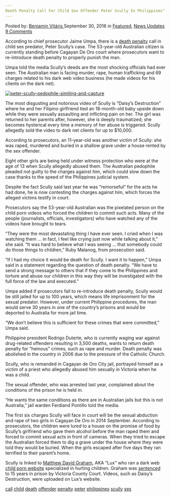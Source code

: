 ```yaml
---
Death Penalty Call For Child Sex Offender Peter Scully In Philippines"
---
```

<article class="post-listing post-15606 post type-post status-publish format-standard has-post-thumbnail hentry  tag-call tag-child tag-death tag-offender tag-penalty tag-peter tag-philippines tag-scully tag-sex">
    <div class="post-inner">
        <span>Posted by: <a href="https://www.deepdotweb.com/author/benjaminvi/" title="">Benjamin Vitáris </a></span>
    <span>September 30, 2016</span>
    <span>in <a href="https://www.deepdotweb.com/category/deepdot-news/" rel="category tag">Featured</a>, <a href="https://www.deepdotweb.com/category/news-updates/" rel="category tag">News Updates</a></span>
    <span><a href="https://www.deepdotweb.com/2016/09/30/death-penalty-call-child-sex-offender-peter-scully-philippines/#comments">9 Comments</a></span>
    </p>
    <div class="clear"></div>
    <div class="entry">
    <p>According to chief prosecutor Jaime Umpa, there is a <a href="http://www.smh.com.au/world/death-penalty-call-for-accused-australian-child-sex-predator-peter-scully-in-philippines-20160920-grk65r.html">death penalty</a> call in child sex predator, Peter Scully’s case. The 53-year-old Australian citizen is currently standing before Cagayan De Oro court where prosecutors want to re-introduce death penalty to properly punish the man.</p>
    <p>Umpa told the media Scully’s deeds are the most shocking officials had ever seen. The Australian man is facing murder, rape, human trafficking and 69 charges related to his dark web video business (he made videos for his clients on the dark net).</p>
    <p><a href="/imgs/2016/09/Peter-Scully-Pedophile-Similing-and-Capture.jpg"><img class="aligncenter size-full wp-image-15607" src="/imgs/2016/09/Peter-Scully-Pedophile-Similing-and-Capture.jpg" alt="peter-scully-pedophile-similing-and-capture" width="636" height="382" srcset="/imgs/2016/09/Peter-Scully-Pedophile-Similing-and-Capture.jpg 636w, /imgs/2016/09/Peter-Scully-Pedophile-Similing-and-Capture-300x180.jpg 300w" sizes="(max-width: 636px) 100vw, 636px"/></a></p>
    <p>The most disgusting and notorious video of Scully is “Daisy’s Destruction” where he and her Filipino girlfriend tied an 18-month-old baby upside down while they were sexually assaulting and inflicting pain on her. The girl was returned to her parents after, however, she is deeply traumatized; she becomes hysterical every time a memory of her abuse is triggered. Scully allegedly sold the video to dark net clients for up to $10,000.</p>
    <p>According to prosecutors, an 11-year-old was another victim of Scully: she was raped, murdered and buried in a shallow grave under a house rented by the sex offender.</p>
    <p>Eight other girls are being held under witness protection who were at the age of 13 when Scully allegedly abused them. The Australian pedophile pleaded not guilty to the charges against him, which could slow down the case thanks to the speed of the Philippines judicial system.</p>
    <p>Despite the fact Scully said last year he was “remorseful” for the acts he had done, he is now contesting the charges against him, which forces the alleged victims testify in court.</p>
    <p>Prosecutors say the 53-year-old Australian was the pixelated person on the child porn videos who forced the children to commit such acts. Many of the people (journalists, officials, investigators) who have watched any of the videos have brought to tears.</p>
    <p>&#8220;They were the most devastating thing I have ever seen. I cried when I was watching them &#8230; in fact, I feel like crying just now while talking about it,&#8221; she said. &#8220;It was hard to believe what I was seeing &#8230; that somebody could do those things to children,&#8221; Ruby Malanog, from prosecution said.</p>
    <p>&#8220;If I had my choice it would be death for Scully. I want it to happen,&#8221; Umpa said in a statement regarding the question of death penalty. &#8220;We have to send a strong message to others that if they come to the Philippines and torture and abuse our children in this way they will be investigated with the full force of the law and executed.&#8221;</p>
    <p>Umpa added if prosecutors fail to re-introduce death penalty, Scully would be still jailed for up to 100 years, which means life imprisonment for the sexual predator. However, under current Philippine procedures, the man would serve 30 years in one of the country’s prisons and would be deported to Australia for more jail time.</p>
    <p>&#8220;We don&#8217;t believe this is sufficient for these crimes that were committed,&#8221; Umpa said.</p>
    <p>Philippine president Rodrigo Duterte, who is currently waging war against drug-related offenders resulting in 3,500 deaths, wants to return death penalty for “heinous” crimes, such as rape and murder. Death penalty was abolished in the country in 2006 due to the pressure of the Catholic Church.</p>
    <p>Scully, who is remanded in Cagayan de Oro City jail, portrayed himself as a victim of a priest who allegedly abused him sexually in Victoria when he was a child.</p>
    <p>The sexual offender, who was arrested last year, complained about the conditions of the prison he is held in.</p>
    <p>&#8220;He wants the same conditions as there are in Australian jails but this is not Australia,&#8221; jail warden Ferdiand Pontillo told the media.</p>
    <p>The first six charges Scully will face in court will be the sexual abduction and rape of two girls in Cagayan De Oro in 2014 September. According to prosecutors, the children were lured to a house on the promise of food by Scully’s girlfriend who gave them alcohol before the man raped them and forced to commit sexual acts in front of cameras. When they tried to escape the Australian forced them to dig a grave under the house where they were told they would be buried. When the girls escaped after five days they ran terrified to their parent&#8217;s home.</p>
    <p>Scully is linked to <a href="https://www.deepdotweb.com/2016/02/13/how-lux-got-involved-with-child-porn/">Matthew David Graham</a>, AKA “Lux” who ran a dark web <a href="https://www.deepdotweb.com/2016/03/01/judge-says-lux-seems-to-be-from-another-planet/">child porn website</a> specialized in hurting children. Graham was <a href="https://www.deepdotweb.com/2016/03/23/child-porn-website-admin-matthew-david-graham-jailed-15-years/">sentenced</a> to 15 years in prison by Victoria County Court. Videos, such as Daisy’s Destruction, were uploaded on Lux’s website.</p>
    </div>
    <a href="https://www.deepdotweb.com/tag/call/" rel="tag">call</a> <a href="https://www.deepdotweb.com/tag/child/" rel="tag">child</a> <a href="https://www.deepdotweb.com/tag/death/" rel="tag">death</a> <a href="https://www.deepdotweb.com/tag/offender/" rel="tag">offender</a> <a href="https://www.deepdotweb.com/tag/penalty/" rel="tag">penalty</a> <a href="https://www.deepdotweb.com/tag/peter/" rel="tag">peter</a> <a href="https://www.deepdotweb.com/tag/philippines/" rel="tag">philippines</a> <a href="https://www.deepdotweb.com/tag/scully/" rel="tag">scully</a> <a href="https://www.deepdotweb.com/tag/sex/" rel="tag">sex</a></span> <span style="display:none" class="updated">2016-09-30</span>
    <div style="display:none" class="vcard author" itemprop="author" itemscope itemtype="http://schema.org/Person"><strong class="fn" itemprop="name"><a href="https://www.deepdotweb.com/author/benjaminvi/" title="Posts by Benjamin Vitáris" rel="author">Benjamin Vitáris</a></strong></div>
    
